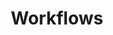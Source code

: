 ---
# This topic lives at
# https://digital.gov/topics/workflows

# Topic Title
title: "Workflows"

# description — keep it short and clear
summary: ""

# Weight
weight: 1

# For more information on managing topics,
# see https://github.com/GSA/digitalgov.gov/wiki/topics
---